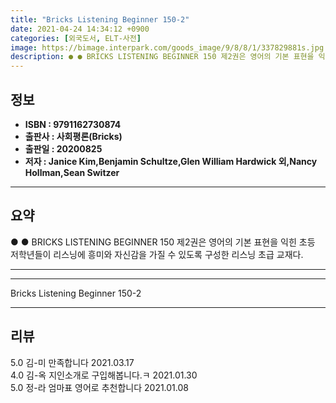 ```yaml
---
title: "Bricks Listening Beginner 150-2"
date: 2021-04-24 14:34:12 +0900
categories: [외국도서, ELT-사전]
image: https://bimage.interpark.com/goods_image/9/8/8/1/337829881s.jpg
description: ● ● BRICKS LISTENING BEGINNER 150 제2권은 영어의 기본 표현을 익힌 초등 저학년들이 리스닝에 흥미와 자신감을 가질 수 있도록 구성한 리스닝 초급 교재다.
---
```


## **정보**

- **ISBN : 9791162730874**
- **출판사 : 사회평론(Bricks)**
- **출판일 : 20200825**
- **저자 : Janice Kim,Benjamin Schultze,Glen William Hardwick 외,Nancy Hollman,Sean Switzer**

------



## **요약**

●  ●  BRICKS LISTENING BEGINNER 150 제2권은 영어의 기본 표현을 익힌 초등 저학년들이 리스닝에 흥미와 자신감을 가질 수 있도록 구성한 리스닝 초급 교재다.

------



------


Bricks Listening Beginner 150-2 

------


## **리뷰** 

5.0 김-미 만족합니다  2021.03.17 <br/>4.0 김-옥 지인소개로 구입해봅니다.ㅋ 2021.01.30 <br/>5.0 정-라 엄마표 영어로 추천합니다 2021.01.08 <br/>